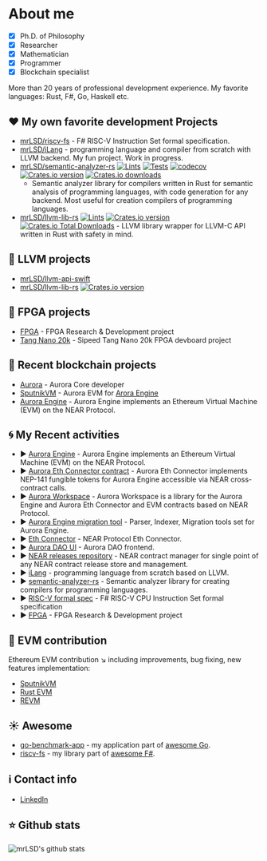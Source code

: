 # About me
- [x] Ph.D. of Philosophy
- [x] Researcher
- [x] Mathematician 
- [x] Programmer
- [x] Blockchain specialist

More than 20 years of professional development experience.
My favorite languages: Rust, F#, Go, Haskell etc.

## :hearts: My own favorite development Projects
* [mrLSD/riscv-fs](https://github.com/mrLSD/riscv-fs) - F# RISC-V Instruction Set formal specification.
* [mrLSD/iLang](https://github.com/mrLSD/iLang) - programming language and compiler from scratch with LLVM backend.
  My fun project. Work in progress.
* [mrLSD/semantic-analyzer-rs](https://github.com/mrLSD/semantic-analyzer-rs.git) [![Lints](https://github.com/mrLSD/z-rose/actions/workflows/lints.yml/badge.svg)](https://github.com/mrLSD/z-rose/actions/workflows/lints.yml)
  [![Tests](https://github.com/mrLSD/z-rose/actions/workflows/tests.yml/badge.svg)](https://github.com/mrLSD/z-rose/actions/workflows/tests.yml)
  [![codecov](https://codecov.io/gh/mrLSD/semantic-analyzer-rs/graph/badge.svg?token=ZQ8FCYSSZX)](https://codecov.io/gh/mrLSD/semantic-analyzer-rs)
  [![Crates.io version](https://img.shields.io/crates/v/semantic-analyzer.svg?style=flat-square)](https://crates.io/crates/semantic-analyzer)
  [![Crates.io downloads](https://img.shields.io/crates/d/semantic-analyzer.svg?style=flat-square)](https://crates.io/crates/semantic-analyzer)
  - Semantic analyzer library for 
  compilers written in Rust for semantic analysis of programming languages, with code generation for any backend.
  Most useful for creation compilers of programming languages.
* [mrLSD/llvm-lib-rs](https://github.com/mrLSD/llvm-lib-rs.git) [![Lints](https://github.com/mrLSD/llvm-lib-rs/actions/workflows/lints.yml/badge.svg)](https://github.com/mrLSD/llvm-lib-rs/actions/workflows/lints.yml)
  [![Crates.io version](https://img.shields.io/crates/v/llvm-lib.svg?style=flat-square)](https://crates.io/crates/llvm-lib)
  [![Crates.io Total Downloads](https://img.shields.io/crates/d/llvm-lib?style=flat-square&label=crates.io%20downloads)](https://crates.io/crates/llvm-lib) -  LLVM library wrapper for LLVM-C API written in Rust with safety in mind.

## :floppy_disk: LLVM projects
* [mrLSD/llvm-api-swift](https://github.com/mrLSD/llvm-api-swift.git)
* [mrLSD/llvm-lib-rs](https://github.com/mrLSD/llvm-lib-rs.git)
  [![Crates.io version](https://img.shields.io/crates/v/llvm-lib.svg?style=flat-square)](https://crates.io/crates/llvm-lib)

## :floppy_disk: FPGA projects
* [FPGA](https://github.com/mrLSD/fpga) - FPGA Research & Development project
* [Tang Nano 20k](https://github.com/mrLSD/Sipeed-TangNano-20K) - Sipeed Tang Nano 20k FPGA devboard project 

## :bank: Recent blockchain projects
* [Aurora](https://github.com/aurora-is-near/) - Aurora Core developer
* [SputnikVM](https://github.com/aurora-is-near/sputnikvm) - Aurora EVM for [Arora Engine](https://github.com/aurora-is-near/aurora-engine)
* [Aurora Engine](https://github.com/aurora-is-near/aurora-engine) - Aurora Engine implements an Ethereum Virtual Machine (EVM) on the NEAR Protocol.

## :cyclone: My Recent activities
* :arrow_forward: [Aurora Engine](https://github.com/aurora-is-near/aurora-engine) -  Aurora Engine implements an Ethereum Virtual Machine (EVM) on the NEAR Protocol.
* :arrow_forward: [Aurora Eth Connector contract](https://github.com/aurora-is-near/aurora-eth-connector) - Aurora Eth Connector implements NEP-141 fungible tokens for Aurora Engine accessible via NEAR cross-contract calls.
* :arrow_forward: [Aurora Workspace](https://github.com/aurora-is-near/aurora-workspace) - Aurora Workspace is a library for the Aurora Engine and Aurora Eth Connector and EVM contracts based on NEAR Protocol.
* :arrow_forward: [Aurora Engine migration tool](https://github.com/aurora-is-near/aurora-engine-migration-tool) - Parser, Indexer, Migration tools set for Aurora Engine.
* :arrow_forward: [Eth Connector](https://github.com/aurora-is-near/eth-connector) - NEAR Protocol Eth Connector.
* :arrow_forward: [Aurora DAO UI](https://github.com/aurora-is-near/aurora-dao-ui) - Aurora DAO frontend.
* :arrow_forward: [NEAR releases repository](https://github.com/aurora-is-near/release-repository.git) - NEAR contract manager for single point of any NEAR contract release store and management.
* :arrow_forward: [iLang](https://github.com/mrLSD/iLang) - programming language from scratch based on LLVM.
* :arrow_forward: [semantic-analyzer-rs](https://github.com/mrLSD/semantic-analyzer-rs.git) - Semantic analyzer library for creating compilers for programming languages.
* :arrow_forward: [RISC-V formal spec](https://github.com/mrLSD/riscv-fs) -  F# RISC-V CPU Instruction Set formal specification
* :arrow_forward: [FPGA](https://github.com/mrLSD/fpga) - FPGA Research & Development project

## :star2: EVM contribution
Ethereum EVM contribution :arrow_lower_right: including improvements, bug fixing, new features implementation:
- [SputnikVM](https://github.com/aurora-is-near/sputnikvm)
- [Rust EVM](https://github.com/rust-ethereum/evm)
- [REVM](https://github.com/bluealloy/revm)

## :sunny: Awesome
- [go-benchmark-app](https://github.com/mrLSD/go-benchmark-app) - my application part of [awesome Go](https://github.com/mrLSD/go-benchmark-app).
- [riscv-fs](https://github.com/fsprojects/awesome-fsharp) - my library part of [awesome F#](https://github.com/fsprojects/awesome-fsharp).

## :information_source: Contact info
* [LinkedIn](https://www.linkedin.com/in/evgeny-ukhanov/)

## :star: Github stats
![mrLSD's github stats](https://github-readme-stats.vercel.app/api?username=mrlsd&count_private=true&include_all_commits=false&hide_title=false&show_icons=true&theme=ocean_dark)
